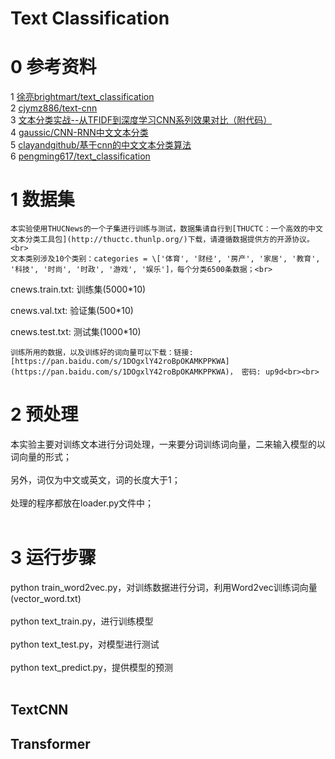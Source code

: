 # Text Classification

0 参考资料
=
1 [徐亮brightmart/text_classification](https://github.com/brightmart/text_classification)<br>
2 [cjymz886/text-cnn](https://github.com/cjymz886/text-cnn)<br>
3 [文本分类实战--从TFIDF到深度学习CNN系列效果对比（附代码）](https://github.com/lc222/text_classification_AI100)<br>
4 [gaussic/CNN-RNN中文文本分类](https://github.com/gaussic/text-classification-cnn-rnn)<br>
5 [clayandgithub/基于cnn的中文文本分类算法](https://github.com/clayandgithub/zh_cnn_text_classify)<br>
6 [pengming617/text_classification](https://github.com/pengming617/text_classification)<br>

1 数据集
=
    本实验使用THUCNews的一个子集进行训练与测试，数据集请自行到[THUCTC：一个高效的中文文本分类工具包](http://thuctc.thunlp.org/)下载，请遵循数据提供方的开源协议。<br>
    文本类别涉及10个类别：categories = \['体育', '财经', '房产', '家居', '教育', '科技', '时尚', '时政', '游戏', '娱乐']，每个分类6500条数据；<br>
cnews.train.txt: 训练集(5000*10)<br>

cnews.val.txt: 验证集(500*10)<br>

cnews.test.txt: 测试集(1000*10)<br>

    训练所用的数据，以及训练好的词向量可以下载：链接: [https://pan.baidu.com/s/1DOgxlY42roBpOKAMKPPKWA](https://pan.baidu.com/s/1DOgxlY42roBpOKAMKPPKWA)， 密码: up9d<br><br>

2 预处理
=
本实验主要对训练文本进行分词处理，一来要分词训练词向量，二来输入模型的以词向量的形式；<br><br>
另外，词仅为中文或英文，词的长度大于1；<br><br>
处理的程序都放在loader.py文件中；<br><br>

3 运行步骤
=
python train_word2vec.py，对训练数据进行分词，利用Word2vec训练词向量(vector_word.txt)<br><br>
python text_train.py，进行训练模型<br><br>
python text_test.py，对模型进行测试<br><br>
python text_predict.py，提供模型的预测<br><br>


## TextCNN

## Transformer


